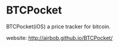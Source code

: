 BTCPocket
=========

BTCPocket(iOS) a price tracker for bitcoin.

website: http://airbob.github.io/BTCPocket/
